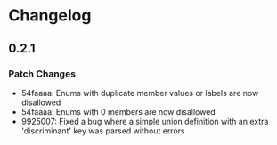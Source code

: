 # Changelog

## 0.2.1

### Patch Changes

- 54faaaa: Enums with duplicate member values or labels are now disallowed
- 54faaaa: Enums with 0 members are now disallowed
- 9925007: Fixed a bug where a simple union definition with an extra 'discriminant' key was parsed without errors
